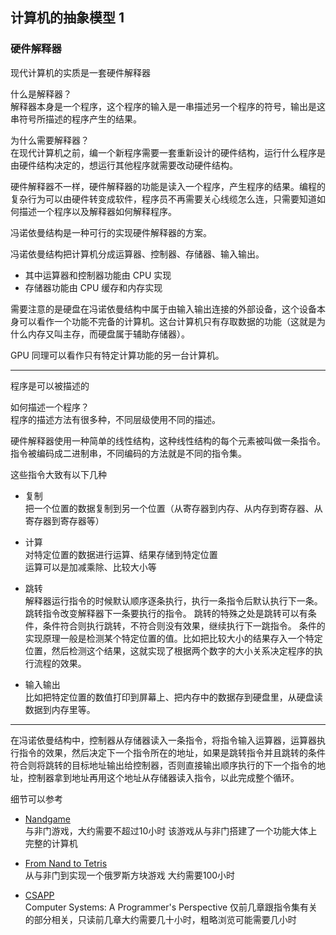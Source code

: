 ## 计算机的抽象模型 1
### 硬件解释器

现代计算机的实质是一套硬件解释器  

什么是解释器？  
解释器本身是一个程序，这个程序的输入是一串描述另一个程序的符号，输出是这串符号所描述的程序产生的结果。

为什么需要解释器？  
在现代计算机之前，编一个新程序需要一套重新设计的硬件结构，运行什么程序是由硬件结构决定的，想运行其他程序就需要改动硬件结构。  

硬件解释器不一样，硬件解释器的功能是读入一个程序，产生程序的结果。编程的复杂行为可以由硬件转变成软件，程序员不再需要关心线缆怎么连，只需要知道如何描述一个程序以及解释器如何解释程序。

冯诺依曼结构是一种可行的实现硬件解释器的方案。  

冯诺依曼结构把计算机分成运算器、控制器、存储器、输入输出。  
- 其中运算器和控制器功能由 CPU 实现  
- 存储器功能由 CPU 缓存和内存实现  

需要注意的是硬盘在冯诺依曼结构中属于由输入输出连接的外部设备，这个设备本身可以看作一个功能不完备的计算机。这台计算机只有存取数据的功能（这就是为什么内存又叫主存，而硬盘属于辅助存储器）。

GPU 同理可以看作只有特定计算功能的另一台计算机。

---

程序是可以被描述的  

如何描述一个程序？  
程序的描述方法有很多种，不同层级使用不同的描述。  

硬件解释器使用一种简单的线性结构，这种线性结构的每个元素被叫做一条指令。指令被编码成二进制串，不同编码的方法就是不同的指令集。 

这些指令大致有以下几种  

- 复制  
把一个位置的数据复制到另一个位置（从寄存器到内存、从内存到寄存器、从寄存器到寄存器等） 
 
- 计算  
对特定位置的数据进行运算、结果存储到特定位置  
运算可以是加减乘除、比较大小等

- 跳转  
解释器运行指令的时候默认顺序逐条执行，执行一条指令后默认执行下一条。跳转指令改变解释器下一条要执行的指令。
跳转的特殊之处是跳转可以有条件，条件符合则执行跳转，不符合则没有效果，继续执行下一跳指令。
条件的实现原理一般是检测某个特定位置的值。比如把比较大小的结果存入一个特定位置，然后检测这个结果，这就实现了根据两个数字的大小关系决定程序的执行流程的效果。

- 输入输出  
比如把特定位置的数值打印到屏幕上、把内存中的数据存到硬盘里，从硬盘读数据到内存里等。

---

在冯诺依曼结构中，控制器从存储器读入一条指令，将指令输入运算器，运算器执行指令的效果，然后决定下一个指令所在的地址，如果是跳转指令并且跳转的条件符合则将跳转的目标地址输出给控制器，否则直接输出顺序执行的下一个指令的地址，控制器拿到地址再用这个地址从存储器读入指令，以此完成整个循环。

细节可以参考  
- [Nandgame](https://nandgame.com/)  
与非门游戏，大约需要不超过10小时
该游戏从与非门搭建了一个功能大体上完整的计算机

- [From Nand to Tetris](https://www.nand2tetris.org/)  
从与非门到实现一个俄罗斯方块游戏
大约需要100小时

- [CSAPP](https://book.douban.com/subject/26344642/)  
Computer Systems: A Programmer's Perspective
仅前几章跟指令集有关的部分相关，只读前几章大约需要几十小时，粗略浏览可能需要几小时

